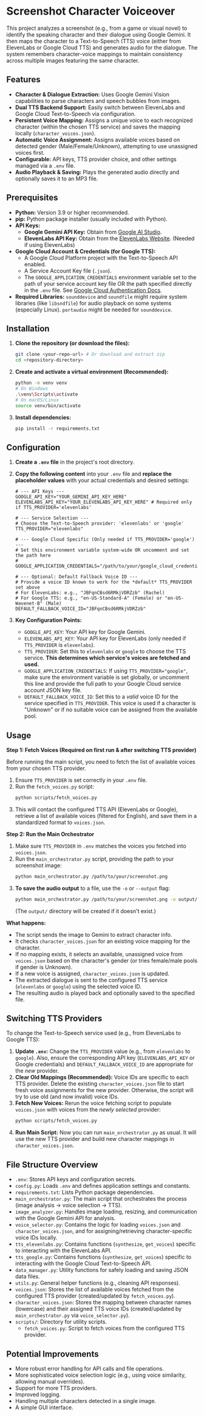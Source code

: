# Screenshot Character Voiceover

This project analyzes a screenshot (e.g., from a game or visual novel) to identify the speaking character and their dialogue using Google Gemini. It then maps the character to a Text-to-Speech (TTS) voice (either from ElevenLabs or Google Cloud TTS) and generates audio for the dialogue. The system remembers character-voice mappings to maintain consistency across multiple images featuring the same character.

## Features

*   **Character & Dialogue Extraction:** Uses Google Gemini Vision capabilities to parse characters and speech bubbles from images.
*   **Dual TTS Backend Support:** Easily switch between ElevenLabs and Google Cloud Text-to-Speech via configuration.
*   **Persistent Voice Mapping:** Assigns a unique voice to each recognized character (within the chosen TTS service) and saves the mapping locally (`character_voices.json`).
*   **Automatic Voice Assignment:** Assigns available voices based on detected gender (Male/Female/Unknown), attempting to use unassigned voices first.
*   **Configurable:** API keys, TTS provider choice, and other settings managed via a `.env` file.
*   **Audio Playback & Saving:** Plays the generated audio directly and optionally saves it to an MP3 file.

## Prerequisites

*   **Python:** Version 3.9 or higher recommended.
*   **pip:** Python package installer (usually included with Python).
*   **API Keys:**
    *   **Google Gemini API Key:** Obtain from [Google AI Studio](https://aistudio.google.com/app/apikey).
    *   **ElevenLabs API Key:** Obtain from the [ElevenLabs Website](https://elevenlabs.io/). (Needed if using ElevenLabs)
*   **Google Cloud Account & Credentials (for Google TTS):**
    *   A Google Cloud Platform project with the Text-to-Speech API enabled.
    *   A Service Account Key file (`.json`).
    *   The `GOOGLE_APPLICATION_CREDENTIALS` environment variable set to the path of your service account key file OR the path specified directly in the `.env` file. See [Google Cloud Authentication Docs](https://cloud.google.com/docs/authentication/provide-credentials-adc#local-dev).
*   **Required Libraries:** `sounddevice` and `soundfile` might require system libraries (like `libsndfile`) for audio playback on some systems (especially Linux). `portaudio` might be needed for `sounddevice`.

## Installation

1.  **Clone the repository (or download the files):**
    ```bash
    git clone <your-repo-url> # Or download and extract zip
    cd <repository-directory>
    ```

2.  **Create and activate a virtual environment (Recommended):**
    ```bash
    python -m venv venv
    # On Windows
    .\venv\Scripts\activate
    # On macOS/Linux
    source venv/bin/activate
    ```

3.  **Install dependencies:**
    ```bash
    pip install -r requirements.txt
    ```

## Configuration

1.  **Create a `.env` file** in the project's root directory.
2.  **Copy the following content** into your `.env` file and **replace the placeholder values** with your actual credentials and desired settings:

    ```dotenv
    # --- API Keys ---
    GOOGLE_API_KEY="YOUR_GEMINI_API_KEY_HERE"
    ELEVENLABS_API_KEY="YOUR_ELEVENLABS_API_KEY_HERE" # Required only if TTS_PROVIDER='elevenlabs'

    # --- Service Selection ---
    # Choose the Text-to-Speech provider: 'elevenlabs' or 'google'
    TTS_PROVIDER="elevenlabs"

    # --- Google Cloud Specific (Only needed if TTS_PROVIDER='google') ---
    # Set this environment variable system-wide OR uncomment and set the path here
    # GOOGLE_APPLICATION_CREDENTIALS="/path/to/your/google_cloud_credentials.json"

    # --- Optional: Default Fallback Voice ID ---
    # Provide a voice ID known to work for the *default* TTS_PROVIDER set above
    # For ElevenLabs: e.g., "JBFqnCBsd6RMkjVDRZzb" (Rachel)
    # For Google TTS: e.g., "en-US-Standard-A" (Female) or "en-US-Wavenet-B" (Male)
    DEFAULT_FALLBACK_VOICE_ID="JBFqnCBsd6RMkjVDRZzb"
    ```

3.  **Key Configuration Points:**
    *   `GOOGLE_API_KEY`: Your API key for Google Gemini.
    *   `ELEVENLABS_API_KEY`: Your API key for ElevenLabs (only needed if `TTS_PROVIDER` is `elevenlabs`).
    *   `TTS_PROVIDER`: Set this to `elevenlabs` or `google` to choose the TTS service. **This determines which service's voices are fetched and used.**
    *   `GOOGLE_APPLICATION_CREDENTIALS`: If using `TTS_PROVIDER="google"`, make sure the environment variable is set globally, or uncomment this line and provide the full path to your Google Cloud service account JSON key file.
    *   `DEFAULT_FALLBACK_VOICE_ID`: Set this to a *valid* voice ID for the service specified in `TTS_PROVIDER`. This voice is used if a character is "Unknown" or if no suitable voice can be assigned from the available pool.

## Usage

**Step 1: Fetch Voices (Required on first run & after switching TTS provider)**

Before running the main script, you need to fetch the list of available voices from your chosen TTS provider.

1.  Ensure `TTS_PROVIDER` is set correctly in your `.env` file.
2.  Run the `fetch_voices.py` script:
    ```bash
    python scripts/fetch_voices.py
    ```
3.  This will contact the configured TTS API (ElevenLabs or Google), retrieve a list of available voices (filtered for English), and save them in a standardized format to `voices.json`.

**Step 2: Run the Main Orchestrator**

1.  Make sure `TTS_PROVIDER` in `.env` matches the voices you fetched into `voices.json`.
2.  Run the `main_orchestrator.py` script, providing the path to your screenshot image:
    ```bash
    python main_orchestrator.py /path/to/your/screenshot.png
    ```
3.  **To save the audio output** to a file, use the `-o` or `--output` flag:
    ```bash
    python main_orchestrator.py /path/to/your/screenshot.png -o output/dialogue_audio.mp3
    ```
    (The `output/` directory will be created if it doesn't exist.)

**What happens:**

*   The script sends the image to Gemini to extract character info.
*   It checks `character_voices.json` for an existing voice mapping for the character.
*   If no mapping exists, it selects an available, unassigned voice from `voices.json` based on the character's gender (or tries female/male pools if gender is Unknown).
*   If a new voice is assigned, `character_voices.json` is updated.
*   The extracted dialogue is sent to the configured TTS service (`elevenlabs` or `google`) using the selected voice ID.
*   The resulting audio is played back and optionally saved to the specified file.

## Switching TTS Providers

To change the Text-to-Speech service used (e.g., from ElevenLabs to Google TTS):

1.  **Update `.env`:** Change the `TTS_PROVIDER` value (e.g., from `elevenlabs` to `google`). Also, ensure the corresponding API key (`ELEVENLABS_API_KEY` or Google credentials) and `DEFAULT_FALLBACK_VOICE_ID` are appropriate for the *new* provider.
2.  **Clear Old Mappings (Recommended):** Voice IDs are specific to each TTS provider. Delete the existing `character_voices.json` file to start fresh voice assignments for the new provider. Otherwise, the script will try to use old (and now invalid) voice IDs.
3.  **Fetch New Voices:** Rerun the voice fetching script to populate `voices.json` with voices from the *newly selected* provider:
    ```bash
    python scripts/fetch_voices.py
    ```
4.  **Run Main Script:** Now you can run `main_orchestrator.py` as usual. It will use the new TTS provider and build new character mappings in `character_voices.json`.

## File Structure Overview

*   `.env`: Stores API keys and configuration secrets.
*   `config.py`: Loads `.env` and defines application settings and constants.
*   `requirements.txt`: Lists Python package dependencies.
*   `main_orchestrator.py`: The main script that orchestrates the process (image analysis -> voice selection -> TTS).
*   `image_analyzer.py`: Handles image loading, resizing, and communication with the Google Gemini API for analysis.
*   `voice_selector.py`: Contains the logic for loading `voices.json` and `character_voices.json`, and for assigning/retrieving character-specific voice IDs locally.
*   `tts_elevenlabs.py`: Contains functions (`synthesize`, `get_voices`) specific to interacting with the ElevenLabs API.
*   `tts_google.py`: Contains functions (`synthesize`, `get_voices`) specific to interacting with the Google Cloud Text-to-Speech API.
*   `data_manager.py`: Utility functions for safely loading and saving JSON data files.
*   `utils.py`: General helper functions (e.g., cleaning API responses).
*   `voices.json`: Stores the list of available voices fetched from the configured TTS provider (created/updated by `fetch_voices.py`).
*   `character_voices.json`: Stores the mapping between character names (lowercase) and their assigned TTS voice IDs (created/updated by `main_orchestrator.py` via `voice_selector.py`).
*   `scripts/`: Directory for utility scripts.
    *   `fetch_voices.py`: Script to fetch voices from the configured TTS provider.

## Potential Improvements

*   More robust error handling for API calls and file operations.
*   More sophisticated voice selection logic (e.g., using voice similarity, allowing manual overrides).
*   Support for more TTS providers.
*   Improved logging.
*   Handling multiple characters detected in a single image.
*   A simple GUI interface.